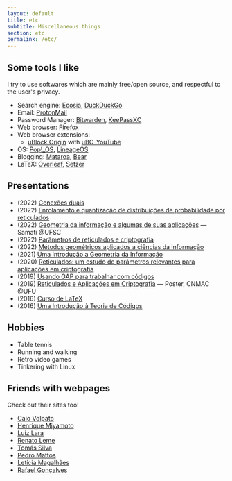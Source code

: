 ```yaml
---
layout: default
title: etc
subtitle: Miscellaneous things
section: etc
permalink: /etc/
---
```


## Some tools I like

I try to use softwares which are mainly free/open source, and respectful to the user's privacy.

- Search engine: [Ecosia](https://www.ecosia.org), [DuckDuckGo](https://duckduckgo.com)
- Email: [ProtonMail](https://proton.me)
- Password Manager: [Bitwarden](https://bitwarden.com/), [KeePassXC](https://keepassxc.org/)
- Web browser: [Firefox](https://firefox.com)
- Web browser extensions:
    - [uBlock Origin](https://github.com/gorhill/uBlock) with [uBO-YouTube](https://github.com/x0a/uBO-YouTube)
- OS: [Pop!\_OS](https://pop.system76.com/), [LineageOS](https://lineageos.org/)
- Blogging: [Mataroa](https://mataroa.blog), [Bear](https://bearblog.dev/)
- LaTeX: [Overleaf](https://www.overleaf.com/), [Setzer](https://www.cvfosammmm.org/setzer/)

## Presentations

- (2022) [Conexões duais](docs/conexoes-duais-2022.pdf)
- (2022) [Enrolamento e quantização de distribuições de probabilidade por reticulados](docs/enrolamento-quantizacao-2022.pdf)
- (2022) [Geometria da informação e algumas de suas aplicações](docs/geoinfo-ufsc-2022.pdf) — Samati @UFSC
- (2022) [Parâmetros de reticulados e criptografia](docs/crypto-lattice-2022.pdf)
- (2022) [Métodos geométricos aplicados a ciências da informação](docs/quali-doutorado.pdf)
- (2021) [Uma Introdução a Geometria da Informação](docs/info-geometry2021.pdf)
- (2020) [Reticulados: um estudo de parâmetros relevantes para aplicações em criptografia](docs/defesa-mestrado.pdf)
- (2019) [Usando GAP para trabalhar com códigos](docs/gap-2019.pdf)
- (2019) [Reticulados e Aplicações em Criptografia](docs/cnmac-2019-poster.pdf) — Poster, CNMAC @UFU
- (2016) [Curso de LaTeX](/curso-LaTeX-camecc)
- (2016) [Uma Introdução à Teoria de Códigos](docs/divulgamat2016.pdf)

## Hobbies

- Table tennis
- Running and walking
- Retro video games
- Tinkering with Linux

## Friends with webpages

Check out their sites too!

- [Caio Volpato](http://caioau.net/)
- [Henrique Miyamoto](https://miyamotohk.github.io/)
- [Luiz Lara](http://www.ime.unicamp.br/~ra264986/)
- [Renato Leme](https://renatoleme.github.io/)
- [Tomás Silva](https://www.ime.unicamp.br/~tomas/)
- [Pedro Mattos](http://www.ime.unicamp.br/~ra156976/)
- [Letícia Magalhães](https://www.leticiamagalhaes.science/)
- [Rafael Gonçalves](https://rafaelg.net.br)

